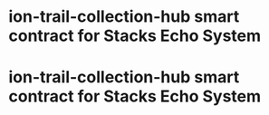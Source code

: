# ion-trail-collection-hub smart contract for Stacks Echo System
# ion-trail-collection-hub smart contract for Stacks Echo System

